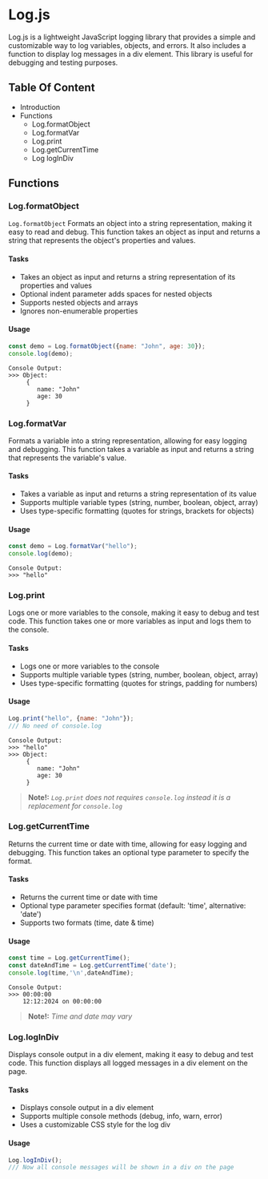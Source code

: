 # Log.js
Log.js is a lightweight JavaScript logging library that provides a simple and customizable way to log variables, objects, and errors. It also includes a function to display log messages in a div element. This library is useful for debugging and testing purposes.
## Table Of Content
- Introduction
- Functions
  - Log.formatObject
  - Log.formatVar
  - Log.print
  - Log.getCurrentTime
  - Log logInDiv
## Functions
### Log.formatObject
```Log.formatObject```
Formats an object into a string representation, making it easy to read and debug. This function takes an object as input and returns a string that represents the object's properties and values.
#### Tasks
- Takes an object as input and returns a string representation of its properties and values
- Optional indent parameter adds spaces for nested objects
- Supports nested objects and arrays
- Ignores non-enumerable properties
#### Usage
```js
const demo = Log.formatObject({name: "John", age: 30});
console.log(demo);
```
```
Console Output:
>>> Object:
     {
        name: "John"
        age: 30
     }
```
### Log.formatVar
Formats a variable into a string representation, allowing for easy logging and debugging. This function takes a variable as input and returns a string that represents the variable's value.
#### Tasks
- Takes a variable as input and returns a string representation of its value
- Supports multiple variable types (string, number, boolean, object, array)
- Uses type-specific formatting (quotes for strings, brackets for objects)
#### Usage
```js
const demo = Log.formatVar("hello");
console.log(demo);
```
```
Console Output:
>>> "hello"
```
### Log.print
Logs one or more variables to the console, making it easy to debug and test code. This function takes one or more variables as input and logs them to the console.
#### Tasks
- Logs one or more variables to the console
- Supports multiple variable types (string, number, boolean, object, array)
- Uses type-specific formatting (quotes for strings, padding for numbers)
#### Usage
```js
Log.print("hello", {name: "John"});
/// No need of console.log
```
```
Console Output:
>>> "hello"
>>> Object:
     {
        name: "John"
        age: 30
     }
```
> **Note!:**
> _```Log.print``` does not requires ```console.log``` instead it is a replacement for ```console.log```_
### Log.getCurrentTime
Returns the current time or date with time, allowing for easy logging and debugging. This function takes an optional type parameter to specify the format.
#### Tasks
- Returns the current time or date with time
- Optional type parameter specifies format (default: 'time', alternative: 'date')
- Supports two formats (time, date & time)
#### Usage
```js
const time = Log.getCurrentTime();
const dateAndTime = Log.getCurrentTime('date');
console.log(time,'\n',dateAndTime);
```
```
Console Output:
>>> 00:00:00
    12:12:2024 on 00:00:00
```
> **Note!:**
> _Time and date may vary_
### Log.logInDiv
Displays console output in a div element, making it easy to debug and test code. This function displays all logged messages in a div element on the page.
#### Tasks
- Displays console output in a div element
- Supports multiple console methods (debug, info, warn, error)
- Uses a customizable CSS style for the log div
#### Usage
```js
Log.logInDiv();
/// Now all console messages will be shown in a div on the page
```
